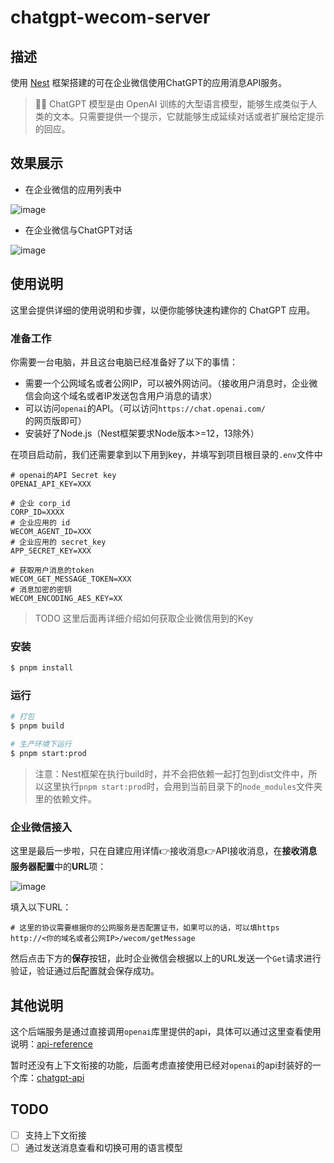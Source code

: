 # chatgpt-wecom-server
## 描述

使用 [Nest](https://github.com/nestjs/nest) 框架搭建的可在企业微信使用ChatGPT的应用消息API服务。

> 🧑‍💻 ChatGPT 模型是由 OpenAI 训练的大型语言模型，能够生成类似于人类的文本。只需要提供一个提示，它就能够生成延续对话或者扩展给定提示的回应。

## 效果展示

- 在企业微信的应用列表中

![image](https://github.com/johnhom1024/chatgpt-wecom-server/raw/main/images/chatgpt_in_wecom.jpg)

- 在企业微信与ChatGPT对话

![image](https://github.com/johnhom1024/chatgpt-wecom-server/raw/main/images/chat_with_application.jpg)

## 使用说明

这里会提供详细的使用说明和步骤，以便你能够快速构建你的 ChatGPT 应用。

### 准备工作

你需要一台电脑，并且这台电脑已经准备好了以下的事情：

- 需要一个公网域名或者公网IP，可以被外网访问。（接收用户消息时，企业微信会向这个域名或者IP发送包含用户消息的请求）
- 可以访问`openai`的API。（可以访问`https://chat.openai.com/`的网页版即可）
- 安装好了Node.js（Nest框架要求Node版本>=12，13除外）


在项目启动前，我们还需要拿到以下用到key，并填写到项目根目录的`.env`文件中

```
# openai的API Secret key
OPENAI_API_KEY=XXX

# 企业 corp_id
CORP_ID=XXXX
# 企业应用的 id
WECOM_AGENT_ID=XXX
# 企业应用的 secret_key
APP_SECRET_KEY=XXX

# 获取用户消息的token
WECOM_GET_MESSAGE_TOKEN=XXX
# 消息加密的密钥
WECOM_ENCODING_AES_KEY=XX
```

> TODO 这里后面再详细介绍如何获取企业微信用到的Key

### 安装

```bash
$ pnpm install
```

### 运行

```bash
# 打包
$ pnpm build

# 生产环境下运行
$ pnpm start:prod
```

> 注意：Nest框架在执行build时，并不会把依赖一起打包到dist文件中，所以这里执行`pnpm start:prod`时，会用到当前目录下的`node_modules`文件夹里的依赖文件。

### 企业微信接入

这里是最后一步啦，只在自建应用详情👉接收消息👉API接收消息，在**接收消息服务器配置**中的**URL**项：


![image](https://github.com/johnhom1024/chatgpt-wecom-server/raw/main/images/accept_message_setting.jpg)

填入以下URL：

```
# 这里的协议需要根据你的公网服务是否配置证书，如果可以的话，可以填https
http://<你的域名或者公网IP>/wecom/getMessage
```

然后点击下方的**保存**按钮，此时企业微信会根据以上的URL发送一个`Get`请求进行验证，验证通过后配置就会保存成功。

## 其他说明

这个后端服务是通过直接调用`openai`库里提供的api，具体可以通过这里查看使用说明：[api-reference](https://platform.openai.com/docs/api-reference/completions/create)

暂时还没有上下文衔接的功能，后面考虑直接使用已经对`openai`的api封装好的一个库：[chatgpt-api](https://github.com/transitive-bullshit/chatgpt-api)


## TODO

- [ ] 支持上下文衔接
- [ ] 通过发送消息查看和切换可用的语言模型